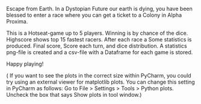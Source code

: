


Escape from Earth.
In a Dystopian Future our earth is dying, you have been blessed to enter a race where you can get a ticket to a Colony in Alpha Proxima.  

This is a Hotseat-game up to 5 players. Winning is by chance of the dice. Highscore shows top 15 fastest racers.
After each race a Some statistics is produced. Final score, Score each turn, and dice distribution.
A statistics png-file is created and a csv-file with a Dataframe for each game is stored.

Happy playing!


( If you want to see the plots in the correct size within PyCharm, you could try using an external viewer for matplotlib plots.
You can change this setting in PyCharm as follows:
 Go to File > Settings > Tools > Python plots.
 Uncheck the box that says Show plots in tool window.)

